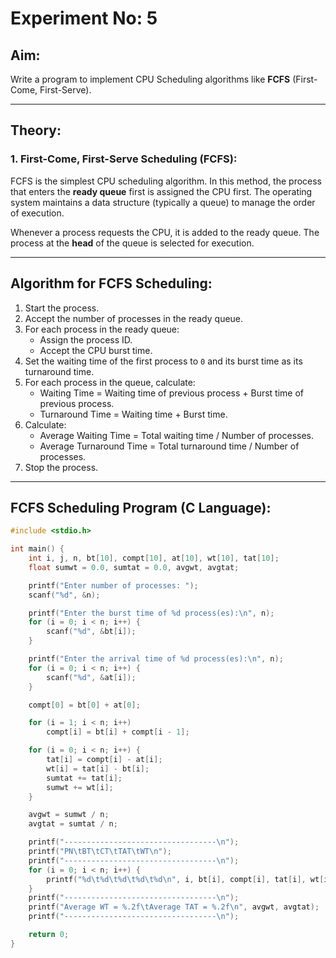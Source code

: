 # Experiment No: 5

## Aim:
Write a program to implement CPU Scheduling algorithms like **FCFS** (First-Come, First-Serve).

---

## Theory:

### 1. First-Come, First-Serve Scheduling (FCFS):
FCFS is the simplest CPU scheduling algorithm. In this method, the process that enters the **ready queue** first is assigned the CPU first. The operating system maintains a data structure (typically a queue) to manage the order of execution.

Whenever a process requests the CPU, it is added to the ready queue. The process at the **head** of the queue is selected for execution.

---

## Algorithm for FCFS Scheduling:

1. Start the process.
2. Accept the number of processes in the ready queue.
3. For each process in the ready queue:
   - Assign the process ID.
   - Accept the CPU burst time.
4. Set the waiting time of the first process to `0` and its burst time as its turnaround time.
5. For each process in the queue, calculate:
   - Waiting Time = Waiting time of previous process + Burst time of previous process.
   - Turnaround Time = Waiting time + Burst time.
6. Calculate:
   - Average Waiting Time = Total waiting time / Number of processes.
   - Average Turnaround Time = Total turnaround time / Number of processes.
7. Stop the process.

---

## FCFS Scheduling Program (C Language):

```c
#include <stdio.h>

int main() {
    int i, j, n, bt[10], compt[10], at[10], wt[10], tat[10];
    float sumwt = 0.0, sumtat = 0.0, avgwt, avgtat;

    printf("Enter number of processes: ");
    scanf("%d", &n);

    printf("Enter the burst time of %d process(es):\n", n);
    for (i = 0; i < n; i++) {
        scanf("%d", &bt[i]);
    }

    printf("Enter the arrival time of %d process(es):\n", n);
    for (i = 0; i < n; i++) {
        scanf("%d", &at[i]);
    }

    compt[0] = bt[0] + at[0];

    for (i = 1; i < n; i++)
        compt[i] = bt[i] + compt[i - 1];

    for (i = 0; i < n; i++) {
        tat[i] = compt[i] - at[i];
        wt[i] = tat[i] - bt[i];
        sumtat += tat[i];
        sumwt += wt[i];
    }

    avgwt = sumwt / n;
    avgtat = sumtat / n;

    printf("----------------------------------\n");
    printf("PN\tBT\tCT\tTAT\tWT\n");
    printf("----------------------------------\n");
    for (i = 0; i < n; i++) {
        printf("%d\t%d\t%d\t%d\t%d\n", i, bt[i], compt[i], tat[i], wt[i]);
    }
    printf("----------------------------------\n");
    printf("Average WT = %.2f\tAverage TAT = %.2f\n", avgwt, avgtat);
    printf("----------------------------------\n");

    return 0;
}
